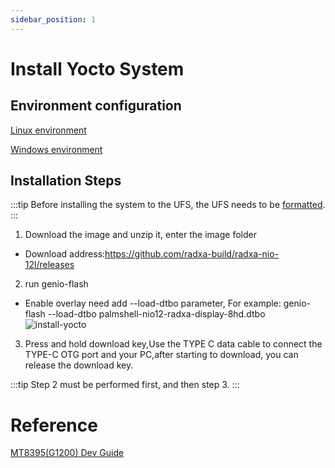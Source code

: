 ```yaml
---
sidebar_position: 1
---
```


# Install Yocto System

## Environment configuration

[Linux environment](https://mediatek.gitlab.io/aiot/doc/aiot-dev-guide/master/sw/yocto/get-started/env-setup/flash-env-linux.html)

[Windows environment](https://mediatek.gitlab.io/aiot/doc/aiot-dev-guide/master/sw/yocto/get-started/env-setup/flash-env-windows.html)

## Installation Steps

:::tip
Before installing the system to the UFS, the UFS needs to be [formatted](https://www.ipi.wiki/pages/1200-docs?page=UfsFormat.html).
:::

1. Download the image and unzip it, enter the image folder

- Download address:https://github.com/radxa-build/radxa-nio-12l/releases

2. run genio-flash

- Enable overlay need add --load-dtbo parameter, For example: genio-flash --load-dtbo palmshell-nio12-radxa-display-8hd.dtbo
  ![install-yocto](/img/nio/nio12l/install-yocto-system.webp)

3. Press and hold download key,Use the TYPE C data cable to connect the TYPE-C OTG port and your PC,after starting to download,
   you can release the download key.

:::tip
Step 2 must be performed first, and then step 3.
:::

# Reference

[MT8395(G1200) Dev Guide](https://mediatek.gitlab.io/aiot/doc/aiot-dev-guide/master/hw/mt8395-soc.html)
